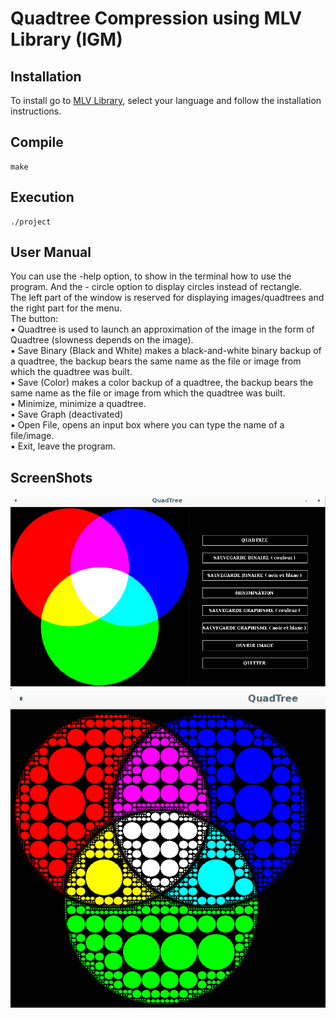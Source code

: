# Quadtree Compression using MLV Library (IGM)
## Installation
To install go to [MLV Library](http://www-igm.univ-mlv.fr/~boussica/mlv/index.html), select your language and follow the installation instructions.
## Compile
```
make
```
## Execution
```
./project
```
## User Manual
You can use the -help option, to show in the terminal how to use the program. And the -
circle option to display circles instead of rectangle.<br/>
The left part of the window is reserved for displaying images/quadtrees and the right part
for the menu.<br/>
The button:
<br/>▪ Quadtree is used to launch an approximation of the image in the form of Quadtree 
(slowness depends on the image).
<br/>▪ Save Binary (Black and White) makes a black-and-white binary backup of a quadtree, 
the backup bears the same name as the file or image from which the quadtree was 
built.
<br/>▪ Save (Color) makes a color backup of a quadtree, the backup bears the same name as 
the file or image from which the quadtree was built.
<br/>▪ Minimize, minimize a quadtree.
<br/>▪ Save Graph (deactivated)
<br/>▪ Open File, opens an input box where you can type the name of a file/image.
<br/>▪ Exit, leave the program.

## ScreenShots
![Example1](img/1.png)
<br/>
![Example2](img/2.png)

